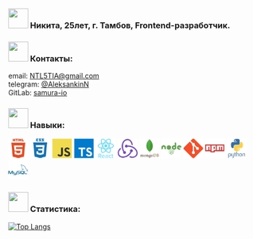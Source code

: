 ### <img src='https://cdn3.iconfinder.com/data/icons/japan-23/64/Samurai-cultures-traditional-warrior-japan-512.png' width="40" height="40"/>   Никита, 25лет, г. Тамбов, Frontend-разработчик.


  
### <img src='https://cdn0.iconfinder.com/data/icons/religion-in-the-world/512/06-512.png' width="40" height="40"/>   Контакты:
email:
[NTL5TIA@gmail.com](NTL5TIA@gmail.com) <br>
telegram:
[@AleksankinN](https://t.me/AleksankinN) <br>
GitLab:
[samura-io](https://gitlab.devgroup.tech/samura-io)

### <img src='https://cdn0.iconfinder.com/data/icons/japan-fill-outline/512/Japanese-katana-swords-traditional-512.png' width="40" height="40"/> Навыки:
<div>
  <img src='https://github.com/devicons/devicon/blob/master/icons/html5/html5-plain-wordmark.svg' title="HTML5" alt="HTML5" width="40" height="40"/>
  <img src='https://github.com/devicons/devicon/blob/master/icons/css3/css3-plain-wordmark.svg' title="CSS3" alt="CSS3" width="40" height="40"/>
  <img src='https://github.com/devicons/devicon/blob/master/icons/javascript/javascript-original.svg' title="JS" alt="JS" width="40" height="40"/>
  <img src='https://github.com/devicons/devicon/blob/master/icons/typescript/typescript-original.svg' title="TS" alt="JS" width="40" height="40"/>
  <img src='https://github.com/devicons/devicon/blob/master/icons/react/react-original-wordmark.svg' title="React" alt="React" width="40" height="40"/>
  <img src='https://github.com/devicons/devicon/blob/master/icons/redux/redux-original.svg' title="Redux" alt="Redux" width="40" height="40"/>
  <img src='https://github.com/devicons/devicon/blob/master/icons/mongodb/mongodb-original-wordmark.svg' title="MongoDB" alt="MongoDB" width="40" height="40"/>
  <img src='https://github.com/devicons/devicon/blob/master/icons/nodejs/nodejs-plain-wordmark.svg' title="NodeJS" alt="NodeJS" width="40" height="40"/>
  <img src='https://github.com/devicons/devicon/blob/master/icons/git/git-plain.svg' title="GIT" alt="GIT" width="40" height="40"/>
  <img src='https://github.com/devicons/devicon/blob/master/icons/npm/npm-original-wordmark.svg' title="npm" alt="npm" width="40" height="40"/>
  <img src='https://github.com/devicons/devicon/blob/master/icons/python/python-original-wordmark.svg' title="python" alt="python" width="40" height="40"/>
  <img src='https://github.com/devicons/devicon/blob/master/icons/mysql/mysql-plain-wordmark.svg' title="mySQL" alt="mySQL" width="40" height="40"/>
</div>

### <img src='https://cdn3.iconfinder.com/data/icons/samurai-3/504/banner-samurai-flag-label-warfare-512.png' width="40" height="40"/> Статистика:
[![Top Langs](https://github-readme-stats.vercel.app/api/top-langs/?username=samura-io&layout=compact&theme=shadow_red)](https://github.com/anuraghazra/github-readme-stats)

###
